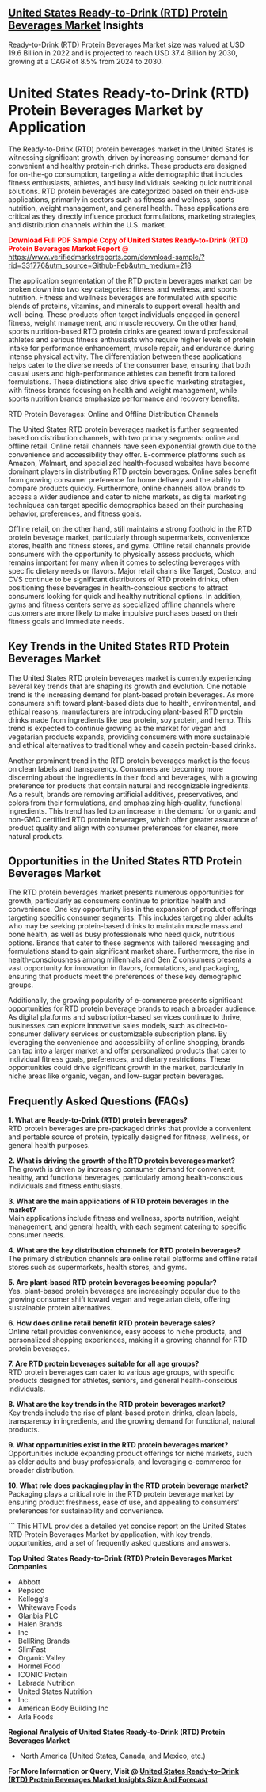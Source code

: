 <h2><a href="https://www.verifiedmarketreports.com/download-sample/?rid=331776&amp;utm_source=Github-Feb&amp;utm_medium=218" target="_blank">United States Ready-to-Drink (RTD) Protein Beverages Market</a> Insights</h2><p>Ready-to-Drink (RTD) Protein Beverages Market size was valued at USD 19.6 Billion in 2022 and is projected to reach USD 37.4 Billion by 2030, growing at a CAGR of 8.5% from 2024 to 2030.</p><p> <h1>United States Ready-to-Drink (RTD) Protein Beverages Market by Application</h1> <p>The Ready-to-Drink (RTD) protein beverages market in the United States is witnessing significant growth, driven by increasing consumer demand for convenient and healthy protein-rich drinks. These products are designed for on-the-go consumption, targeting a wide demographic that includes fitness enthusiasts, athletes, and busy individuals seeking quick nutritional solutions. RTD protein beverages are categorized based on their end-use applications, primarily in sectors such as fitness and wellness, sports nutrition, weight management, and general health. These applications are critical as they directly influence product formulations, marketing strategies, and distribution channels within the U.S. market.</p> <p><p><span class=""><span style="color: #ff0000;"><strong>Download Full PDF Sample Copy of United States Ready-to-Drink (RTD) Protein Beverages Market Report</strong> @ </span><a href="https://www.verifiedmarketreports.com/download-sample/?rid=331776&amp;utm_source=Github-Feb&amp;utm_medium=218" target="_blank">https://www.verifiedmarketreports.com/download-sample/?rid=331776&amp;utm_source=Github-Feb&amp;utm_medium=218</a></span></p></p> <p>The application segmentation of the RTD protein beverages market can be broken down into two key categories: fitness and wellness, and sports nutrition. Fitness and wellness beverages are formulated with specific blends of proteins, vitamins, and minerals to support overall health and well-being. These products often target individuals engaged in general fitness, weight management, and muscle recovery. On the other hand, sports nutrition-based RTD protein drinks are geared toward professional athletes and serious fitness enthusiasts who require higher levels of protein intake for performance enhancement, muscle repair, and endurance during intense physical activity. The differentiation between these applications helps cater to the diverse needs of the consumer base, ensuring that both casual users and high-performance athletes can benefit from tailored formulations. These distinctions also drive specific marketing strategies, with fitness brands focusing on health and weight management, while sports nutrition brands emphasize performance and recovery benefits.</p> <p>RTD Protein Beverages: Online and Offline Distribution Channels</p> <p>The United States RTD protein beverages market is further segmented based on distribution channels, with two primary segments: online and offline retail. Online retail channels have seen exponential growth due to the convenience and accessibility they offer. E-commerce platforms such as Amazon, Walmart, and specialized health-focused websites have become dominant players in distributing RTD protein beverages. Online sales benefit from growing consumer preference for home delivery and the ability to compare products quickly. Furthermore, online channels allow brands to access a wider audience and cater to niche markets, as digital marketing techniques can target specific demographics based on their purchasing behavior, preferences, and fitness goals.</p> <p>Offline retail, on the other hand, still maintains a strong foothold in the RTD protein beverage market, particularly through supermarkets, convenience stores, health and fitness stores, and gyms. Offline retail channels provide consumers with the opportunity to physically assess products, which remains important for many when it comes to selecting beverages with specific dietary needs or flavors. Major retail chains like Target, Costco, and CVS continue to be significant distributors of RTD protein drinks, often positioning these beverages in health-conscious sections to attract consumers looking for quick and healthy nutritional options. In addition, gyms and fitness centers serve as specialized offline channels where customers are more likely to make impulsive purchases based on their fitness goals and immediate needs.</p> <h2>Key Trends in the United States RTD Protein Beverages Market</h2> <p>The United States RTD protein beverages market is currently experiencing several key trends that are shaping its growth and evolution. One notable trend is the increasing demand for plant-based protein beverages. As more consumers shift toward plant-based diets due to health, environmental, and ethical reasons, manufacturers are introducing plant-based RTD protein drinks made from ingredients like pea protein, soy protein, and hemp. This trend is expected to continue growing as the market for vegan and vegetarian products expands, providing consumers with more sustainable and ethical alternatives to traditional whey and casein protein-based drinks.</p> <p>Another prominent trend in the RTD protein beverages market is the focus on clean labels and transparency. Consumers are becoming more discerning about the ingredients in their food and beverages, with a growing preference for products that contain natural and recognizable ingredients. As a result, brands are removing artificial additives, preservatives, and colors from their formulations, and emphasizing high-quality, functional ingredients. This trend has led to an increase in the demand for organic and non-GMO certified RTD protein beverages, which offer greater assurance of product quality and align with consumer preferences for cleaner, more natural products.</p> <h2>Opportunities in the United States RTD Protein Beverages Market</h2> <p>The RTD protein beverages market presents numerous opportunities for growth, particularly as consumers continue to prioritize health and convenience. One key opportunity lies in the expansion of product offerings targeting specific consumer segments. This includes targeting older adults who may be seeking protein-based drinks to maintain muscle mass and bone health, as well as busy professionals who need quick, nutritious options. Brands that cater to these segments with tailored messaging and formulations stand to gain significant market share. Furthermore, the rise in health-consciousness among millennials and Gen Z consumers presents a vast opportunity for innovation in flavors, formulations, and packaging, ensuring that products meet the preferences of these key demographic groups.</p> <p>Additionally, the growing popularity of e-commerce presents significant opportunities for RTD protein beverage brands to reach a broader audience. As digital platforms and subscription-based services continue to thrive, businesses can explore innovative sales models, such as direct-to-consumer delivery services or customizable subscription plans. By leveraging the convenience and accessibility of online shopping, brands can tap into a larger market and offer personalized products that cater to individual fitness goals, preferences, and dietary restrictions. These opportunities could drive significant growth in the market, particularly in niche areas like organic, vegan, and low-sugar protein beverages.</p> <h2>Frequently Asked Questions (FAQs)</h2> <p><b>1. What are Ready-to-Drink (RTD) protein beverages?</b><br>RTD protein beverages are pre-packaged drinks that provide a convenient and portable source of protein, typically designed for fitness, wellness, or general health purposes.</p> <p><b>2. What is driving the growth of the RTD protein beverages market?</b><br>The growth is driven by increasing consumer demand for convenient, healthy, and functional beverages, particularly among health-conscious individuals and fitness enthusiasts.</p> <p><b>3. What are the main applications of RTD protein beverages in the market?</b><br>Main applications include fitness and wellness, sports nutrition, weight management, and general health, with each segment catering to specific consumer needs.</p> <p><b>4. What are the key distribution channels for RTD protein beverages?</b><br>The primary distribution channels are online retail platforms and offline retail stores such as supermarkets, health stores, and gyms.</p> <p><b>5. Are plant-based RTD protein beverages becoming popular?</b><br>Yes, plant-based protein beverages are increasingly popular due to the growing consumer shift toward vegan and vegetarian diets, offering sustainable protein alternatives.</p> <p><b>6. How does online retail benefit RTD protein beverage sales?</b><br>Online retail provides convenience, easy access to niche products, and personalized shopping experiences, making it a growing channel for RTD protein beverages.</p> <p><b>7. Are RTD protein beverages suitable for all age groups?</b><br>RTD protein beverages can cater to various age groups, with specific products designed for athletes, seniors, and general health-conscious individuals.</p> <p><b>8. What are the key trends in the RTD protein beverages market?</b><br>Key trends include the rise of plant-based protein drinks, clean labels, transparency in ingredients, and the growing demand for functional, natural products.</p> <p><b>9. What opportunities exist in the RTD protein beverages market?</b><br>Opportunities include expanding product offerings for niche markets, such as older adults and busy professionals, and leveraging e-commerce for broader distribution.</p> <p><b>10. What role does packaging play in the RTD protein beverage market?</b><br>Packaging plays a critical role in the RTD protein beverage market by ensuring product freshness, ease of use, and appealing to consumers' preferences for sustainability and convenience.</p> ``` This HTML provides a detailed yet concise report on the United States RTD Protein Beverages Market by application, with key trends, opportunities, and a set of frequently asked questions and answers.</p><p><strong>Top United States Ready-to-Drink (RTD) Protein Beverages Market Companies</strong></p><div data-test-id=""><p><li>Abbott</li><li> Pepsico</li><li> Kellogg's</li><li> Whitewave Foods</li><li> Glanbia PLC</li><li> Halen Brands</li><li> Inc</li><li> BellRing Brands</li><li> SlimFast</li><li> Organic Valley</li><li> Hormel Food</li><li> ICONIC Protein</li><li> Labrada Nutrition</li><li> United States Nutrition</li><li> Inc.</li><li> American Body Building Inc</li><li> Arla Foods</li></p><div><strong>Regional Analysis of&nbsp;United States Ready-to-Drink (RTD) Protein Beverages Market</strong></div><ul><li dir="ltr"><p dir="ltr">North America&nbsp;(United States, Canada, and Mexico, etc.)</p></li></ul><p><strong>For More Information or Query, Visit @&nbsp;</strong><strong><a href="https://www.verifiedmarketreports.com/product/ready-to-drink-rtd-protein-beverages-market/?utm_source=Github-Feb&amp;utm_medium=218" target="_blank">United States Ready-to-Drink (RTD) Protein Beverages Market Insights Size And Forecast</a></strong></p></div>
